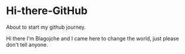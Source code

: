 # Hi-there-GitHub
About to start my github journey.

Hi there I'm Blagojche and I came here to change the world,
just please don't tell anyone.
